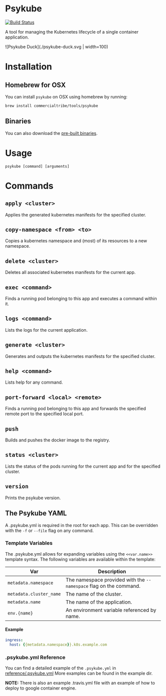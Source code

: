 # Psykube
[![Build Status](https://travis-ci.org/CommercialTribe/psykube.svg?branch=master)](https://travis-ci.org/CommercialTribe/psykube)

A tool for managing the Kubernetes lifecycle of a single container application.

![Psykube Duck](./psykube-duck.svg | width=100)

# Installation

## Homebrew for OSX
You can install `psykube` on OSX using homebrew by running:

```sh
brew install commercialtribe/tools/psykube
```

## Binaries
You can also download the [pre-built binaries](https://github.com/CommercialTribe/psykube/releases).

# Usage
`psykube [command] [arguments]`

# Commands

## `apply <cluster>`
Applies the generated kubernetes manifests for the specified cluster.

## `copy-namespace <from> <to>`
Copies a kubernetes namespace and (most) of its resources to a new namespace.

## `delete <cluster>`
Deletes all associated kubernetes manifests for the current app.

## `exec <command>`
Finds a running pod belonging to this app and executes a command within it.

## `logs <command>`
Lists the logs for the current application.

## `generate <cluster>`
Generates and outputs the kubernetes manifests for the specified cluster.

## `help <command>`
Lists help for any command.

## `port-forward <local> <remote>`
Finds a running pod belonging to this app and forwards the specified remote port to the specified local port.

## `push`
Builds and pushes the docker image to the registry.    

## `status <cluster>`
Lists the status of the pods running for the current app and for the specified cluster.

## `version`
Prints the psykube version.

## The Psykube YAML

A .psykube.yml is required in the root for each app. This can be overridden with
the `-f` or `--file` flag on any command.

### Template Variables
The .psykube.yml allows for expanding variables using the `<<var.name>>` template syntax. The
following variables are available within the template:

| Var | Description
|---|---
| `metadata.namespace` | The namespace provided with the `--namespace` flag on the command.
| `metadata.cluster_name` | The name of the cluster.
| `metadata.name` | The name of the application.
| `env.{name}` | An environment variable referenced by name.

#### Example

```yaml
ingress:
  host: {{metadata.namespace}}.k8s.example.com
```

### .psykube.yml Reference
You can find a detailed example of the `.psykube.yml` in [reference/.psykube.yml](./reference/.psykube.yml)
More examples can be found in the example dir.

**NOTE:** There is also an example .travis.yml file with an example of how to deploy to google container engine.
